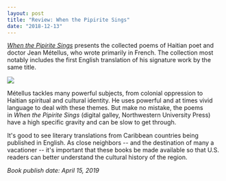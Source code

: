 ```yaml
---
layout: post
title: "Review: When the Pipirite Sings"
date: "2018-12-13"
---
```


_[When the Pipirite Sings](https://www.amazon.com/When-Pipirite-Sings-Selected-Poems/dp/0810139782/ref=sr_1_1?ie=UTF8&qid=1544735281&sr=8-1&keywords=when+the+pipirite+sings)_ presents the collected poems of Haitian poet and doctor Jean Métellus, who wrote primarily in French. The collection most notably includes the first English translation of his signature work by the same title. 

![](images/Untitled-design-30.png)

Métellus tackles many powerful subjects, from colonial oppression to Haitian spiritual and cultural identity. He uses powerful and at times vivid language to deal with these themes. But make no mistake, the poems in _When the Pipirite Sings_ (digital galley, Northwestern University Press) have a high specific gravity and can be slow to get through.

It's good to see literary translations from Caribbean countries being published in English. As close neighbors -- and the destination of many a vacationer -- it's important that these books be made available so that U.S. readers can better understand the cultural history of the region.

_Book publish date: April 15, 2019_
